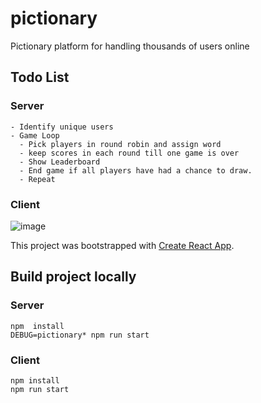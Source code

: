 # pictionary

Pictionary platform for handling thousands of users online

## Todo List

### Server

    - Identify unique users
    - Game Loop
      - Pick players in round robin and assign word
      - keep scores in each round till one game is over
      - Show Leaderboard
      - End game if all players have had a chance to draw.
      - Repeat

### Client

![image](https://user-images.githubusercontent.com/1255523/101439031-a808cc00-3939-11eb-9dbb-7f2c17a2faa2.png)


This project was bootstrapped with [Create React App](https://github.com/facebook/create-react-app).

## Build project locally

### Server

```
npm  install
DEBUG=pictionary* npm run start
```

### Client

```
npm install
npm run start
```
